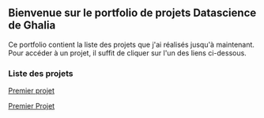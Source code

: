 ## Bienvenue sur le portfolio de projets Datascience de Ghalia

Ce portfolio contient la liste des projets que j'ai réalisés jusqu'à maintenant. Pour accéder à un projet, il suffit de cliquer sur l'un des liens ci-dessous.

### Liste des projets


[Premier projet](https://github.com/Ghalia671/premier_projet.github.io/Defi_1_3_Ghalia.slides.html)

<a href="https://github.com/Ghalia671/premier_projet.github.io/Defi_1_3_Ghalia.slides.html">Premier Projet</a>
